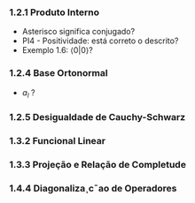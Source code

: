 ### 1.2.1 Produto Interno

- Asterisco significa conjugado?
- PI4 - Positividade: está correto o descrito?
- Exemplo 1.6: &langle;0|0&rangle;?

### 1.2.4 Base Ortonormal

- $a_l$ ?

### 1.2.5 Desigualdade de Cauchy-Schwarz

### 1.3.2 Funcional Linear

### 1.3.3 Projeção e Relação de Completude

### 1.4.4 Diagonaliza¸c˜ao de Operadores

